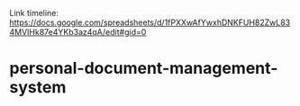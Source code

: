 Link timeline: https://docs.google.com/spreadsheets/d/1fPXXwAfYwxhDNKFUH82ZwL834MVIHk87e4YKb3az4qA/edit#gid=0
# personal-document-management-system
